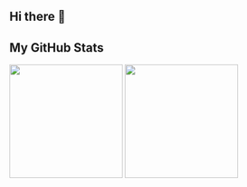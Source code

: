 ## Hi there 👋

## My GitHub Stats

  <div>
      <img height=200 align="center" src="https://github-readme-stats-amber-kappa-46.vercel.app/api?username=pellia" />
      <img height=200 align="center" src="https://github-readme-stats-amber-kappa-46.vercel.app/api/top-langs?username=pellia&layout=compact&langs_count=8&card_width=300" />
  </div>

<!--
**Pellia/pellia** is a ✨ _special_ ✨ repository because its `README.md` (this file) appears on your GitHub profile.

Here are some ideas to get you started:

- 🔭 I’m currently working on ...
- 🌱 I’m currently learning ...
- 👯 I’m looking to collaborate on ...
- 🤔 I’m looking for help with ...
- 💬 Ask me about ...
- 📫 How to reach me: ...
- 😄 Pronouns: ...
- ⚡ Fun fact: ...
-->
